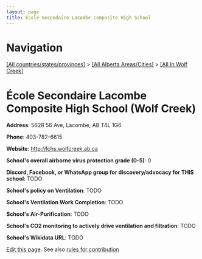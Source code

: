 ```yaml
---
layout: page
title: École Secondaire Lacombe Composite High School
---
```

# Navigation

[[All countries/states/provinces]](../../..) > [[All Alberta Areas/Cities]](../..) > [[All In Wolf Creek]](..)

# École Secondaire Lacombe Composite High School (Wolf Creek)

**Address**: 5628 56 Ave, Lacombe, AB T4L 1G6

**Phone**: 403-782-6615

**Website**: <http://lchs.wolfcreek.ab.ca>

**School's overall airborne virus protection grade (0-5)**: 0

**Discord, Facebook, or WhatsApp group for discovery/advocacy for THIS school**: TODO

**School's policy on Ventilation**: TODO

**School's Ventilation Work Completion**: TODO

**School's Air-Purification**: TODO

**School's CO2 monitoring to actively drive ventilation and filtration**: TODO

**School's Wikidata URL**: TODO


[Edit this page](https://github.com/ventilate-schools/AB/edit/main/./Wolf_Creek/École_Secondaire_Lacombe_Composite_High_School.md). See also [rules for contribution](../../../contribution-rules/)